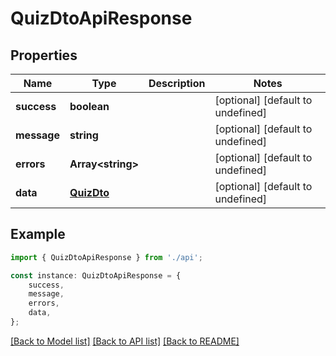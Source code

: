 # QuizDtoApiResponse


## Properties

Name | Type | Description | Notes
------------ | ------------- | ------------- | -------------
**success** | **boolean** |  | [optional] [default to undefined]
**message** | **string** |  | [optional] [default to undefined]
**errors** | **Array&lt;string&gt;** |  | [optional] [default to undefined]
**data** | [**QuizDto**](QuizDto.md) |  | [optional] [default to undefined]

## Example

```typescript
import { QuizDtoApiResponse } from './api';

const instance: QuizDtoApiResponse = {
    success,
    message,
    errors,
    data,
};
```

[[Back to Model list]](../README.md#documentation-for-models) [[Back to API list]](../README.md#documentation-for-api-endpoints) [[Back to README]](../README.md)
